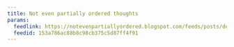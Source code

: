 ```yaml
---
title: Not even partially ordered thoughts
params:
  feedlink: https://notevenpartiallyordered.blogspot.com/feeds/posts/default
  feedid: 153a786ac88b8c98cb375c5d87ff4f91
---
```

